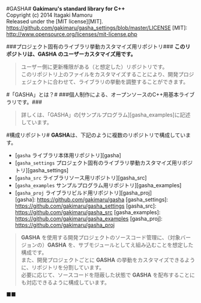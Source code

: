 #GASHA#
**Gakimaru's standard library for C++**  
Copyright (c) 2014 Itagaki Mamoru  
Released under the [MIT license][MIT].  
<https://github.com/gakimaru/gasha_settings/blob/master/LICENSE>
[MIT]: http://www.opensource.org/licenses/mit-license.php

###プロジェクト固有のライブラリ挙動カスタマイズ用リポジトリ###
**このリポジトリは、**GASHA** のユーザーカスタマイズ用です。**
> ユーザー側に更新権限がある（と想定した）リポジトリです。  
> このリポジトリ上のファイルをカスタマイズすることにより、開発プロジェジェクトに合わせて、ライブラリの挙動を調整することができます。  

#「GASHA」とは？#
###個人制作による、オープンソースのC++用基本ライブラリです。###
> 詳しくは、「GASHA」の[サンプルプログラム][gasha_examples]に記述しています。

#構成リポジトリ#
**GASHA**は、下記のように複数のリポジトリで構成しています。  
* [`gasha` ライブラリ本体用リポジトリ][gasha]  
* [`gasha_settings` プロジェクト固有のライブラリ挙動カスタマイズ用リポジトリ][gasha_settings]  
* [`gasha_src` ライブラリソース用リポジトリ][gasha_src]  
* [`gasha_examples` サンプルプログラム用リポジトリ][gasha_examples]  
* [`gasha_proj` ライブラリビルド用リポジトリ][gasha_proj]  
[gasha]: https://github.com/gakimaru/gasha
[gasha_settings]: https://github.com/gakimaru/gasha_settings
[gasha_src]: https://github.com/gakimaru/gasha_src
[gasha_examples]: https://github.com/gakimaru/gasha_examples
[gasha_proj]: https://github.com/gakimaru/gasha_proj

> **GASHA** を使用する開発プロジェクトのソースコード管理に、（対象バージョンの）**GASHA** を、サブモジュールとしてえ組み込むことを想定した構成です。  
> また、開発プロジェクトごとに **GASHA** の挙動をカスタマイズできるように、リポジトリを分割しています。  
> 必要に応じて、ソースコードを隠蔽した状態で **GASHA** を配布することにも対応できるように構成しています。  

■■
